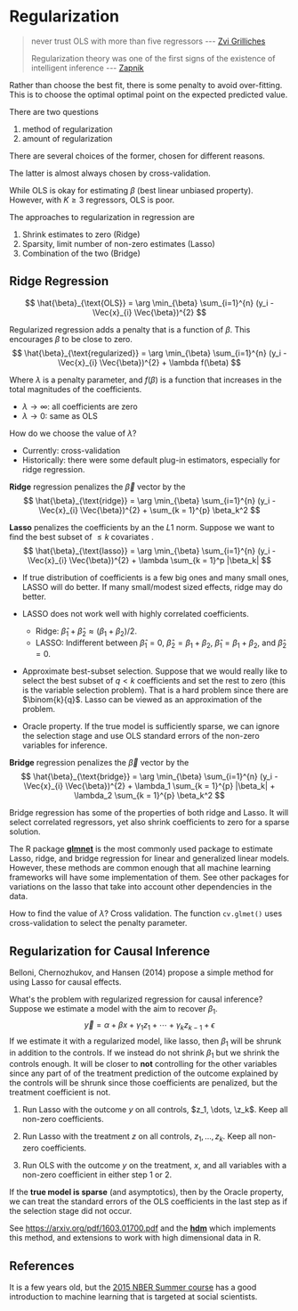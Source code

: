 
# Regularization

> never trust OLS with more than five regressors
> --- [Zvi Grilliches](http://www.nber.org/econometrics_minicourse_2015/nber_slides11.pdf)
>
> Regularization theory was one of the first signs of the existence of intelligent inference
> --- [Zapnik](http://www.nber.org/econometrics_minicourse_2015/nber_slides11.pdf)

Rather than choose the best fit, there is some penalty to avoid over-fitting.
This is to choose the optimal optimal point on the expected predicted value.

There are two questions

1.  method of regularization
1.  amount of regularization

There are several choices of the former, chosen for different reasons.

The latter is almost always chosen by cross-validation.

While OLS is okay for estimating $\beta$ (best linear unbiased property).
However, with $K \geq 3$ regressors, OLS is poor.

The approaches to regularization in regression are

1.  Shrink estimates to zero (Ridge)
1.  Sparsity, limit number of non-zero estimates (Lasso)
1.  Combination of the two (Bridge)

## Ridge Regression

$$
\hat{\beta}_{\text{OLS}} = \arg \min_{\beta} \sum_{i=1}^{n} (y_i - \Vec{x}_{i} \Vec{\beta})^{2}
$$

Regularized regression adds a penalty that is a function of $\beta$.
This encourages $\beta$ to be close to zero.
$$
\hat{\beta}_{\text{regularized}} = \arg \min_{\beta} \sum_{i=1}^{n} (y_i - \Vec{x}_{i} \Vec{\beta})^{2} + \lambda f(\beta)
$$

Where $\lambda$ is a penalty parameter, and $f(\beta)$ is a function that increases in the total magnitudes of the coefficients.

-   $\lambda \to \infty$: all coefficients are zero
-   $\lambda \to 0$: same as OLS

How do we choose the value of $\lambda$? 

-   Currently: cross-validation
-   Historically: there were some default plug-in estimators, especially for ridge regression.

**Ridge** regression penalizes the $\Vec{\beta}$ vector by the 
$$
\hat{\beta}_{\text{ridge}} = \arg \min_{\beta} \sum_{i=1}^{n} (y_i - \Vec{x}_{i} \Vec{\beta})^{2} + \sum_{k = 1}^{p} \beta_k^2
$$

**Lasso** penalizes the coefficients by an the $L1$ norm. 
Suppose we want to find the best subset of $\leq k$ covariates .
$$
\hat{\beta}_{\text{lasso}} = \arg \min_{\beta} \sum_{i=1}^{n} (y_i - \Vec{x}_{i} \Vec{\beta})^{2} + \lambda \sum_{k = 1}^p |\beta_k|
$$

-   If true distribution of coefficients is a few big ones and many small ones, 
    LASSO will do better. If many small/modest sized effects, ridge may do better.

-   LASSO does not work well with highly correlated coefficients.

    -   Ridge: $\hat{\beta}_{1} + \hat{\beta}_{2} \approx (\beta_1 + \beta_2)/ 2$.
    -   LASSO: Indifferent between $\hat{\beta}_1 = 0$, $\hat{\beta}_2 = \beta_1 + \beta_2$, $\hat{\beta}_1 = \beta_1 + \beta_2$, and $\hat{\beta}_2 = 0$.

-   Approximate best-subset selection. Suppose that we would really like to select
    the best subset of $q < k$ coefficients and set the rest to zero (this is the variable selection problem).
    That is a hard problem since there are $\binom{k}{q}$. 
    Lasso can be viewed as an approximation of the problem.

-   Oracle property. If the true model is sufficiently sparse, we can ignore the
    selection stage and use OLS standard errors of the non-zero variables 
    for inference.

**Bridge** regression penalizes the $\Vec{\beta}$ vector by the 
$$
\hat{\beta}_{\text{bridge}} = \arg \min_{\beta} \sum_{i=1}^{n} (y_i - \Vec{x}_{i} \Vec{\beta})^{2} + \lambda_1 \sum_{k = 1}^{p} |\beta_k| + \lambda_2 \sum_{k = 1}^{p} \beta_k^2
$$

Bridge regression has some of the properties of both ridge and Lasso. 
It will select correlated regressors, yet also shrink coefficients to zero for
a sparse solution.

The R package **[glmnet](https://cran.r-project.org/package=glmnet)** is the most commonly used package to estimate 
Lasso, ridge, and bridge regression for linear and generalized linear models.
However, these methods are common enough that all machine learning frameworks
will have some implementation of them.  See other packages for variations on the
lasso that take into account other dependencies in the data.

How to find the value of $\lambda$? Cross validation. 
The function `cv.glmet()` uses cross-validation to select the penalty parameter.

## Regularization for Causal Inference

Belloni, Chernozhukov, and Hansen (2014) propose a simple method for using Lasso 
for causal effects.

What's the problem with regularized regression for causal inference?
Suppose we estimate a model with the aim to recover $\beta_1$.
$$
\Vec{y} = \alpha + \beta x + \gamma_1 z_1 + \cdots + \gamma_k z_{k-1} + \epsilon
$$
If we estimate it with a regularized model, like lasso, then $\beta_1$ will be shrunk in addition to the controls.
If we instead do not shrink $\beta_1$ but we shrink the controls enough. 
It will be closer to **not** controlling for the other variables since any part of 
of the treatment prediction of the outcome explained by the controls will be shrunk since those coefficients are penalized, but the treatment coefficient is not.

1.  Run Lasso with the outcome $y$ on all controls, $z_1, \dots, \z_k$. 
    Keep all non-zero coefficients.

1.  Run Lasso with the treatment $z$ on all controls, $z_1, \dots, z_k$. 
    Keep all non-zero coefficients.

1.  Run OLS with the outcome $y$ on the treatment, $x$, and all variables with 
    a non-zero coefficient in either step 1 or 2.

If the **true model is sparse** (and asymptotics), then by the Oracle property, 
we can treat the standard errors of the OLS coefficients in the last step as
if the selection stage did not occur.

See <https://arxiv.org/pdf/1603.01700.pdf> and the **[hdm](https://cran.r-project.org/package=hdm)** which implements this method, and extensions to work with high dimensional data in R.

## References

It is a few years old, but the [2015 NBER Summer course](http://www.nber.org/econometrics_minicourse_2015/nber_slides11.pdf) has a good introduction to machine learning that is targeted at social scientists.
